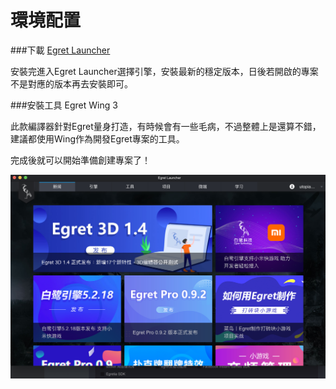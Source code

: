 # 環境配置





###下載 [Egret Launcher](https://www.egret.com/cn/products/engine.html)

安裝完進入Egret Launcher選擇引擎，安裝最新的穩定版本，日後若開啟的專案不是對應的版本再去安裝即可。



###安裝工具 Egret Wing 3

此款編譯器針對Egret量身打造，有時候會有一些毛病，不過整體上是還算不錯，建議都使用Wing作為開發Egret專案的工具。

完成後就可以開始準備創建專案了！



![](../../img/img_0.png)